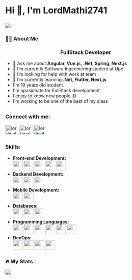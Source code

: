 ### <h1> Hi 👋, I'm LordMathi2741 </h1> ###
### <img src="https://media3.giphy.com/media/v1.Y2lkPTc5MGI3NjExazVrY29qOXFydG9qZGhvNGh3dnE1ZWVraG5iaWRrMWxtMWFkYTc4byZlcD12MV9pbnRlcm5hbF9naWZfYnlfaWQmY3Q9Zw/mdfPpglf2c0QxED151/giphy.gif" >
### <h3 align="left">👩‍💻  About Me</h3> ###
<h3 align="center"> FullStack Developer</h3>

- 💬 Ask me about **Angular, Vue.js, .Net, Spring, Next.js**
-  🔭 I’m currently Software Ingeeniering student at Upc
-  🤝 I’m looking for help with work at team
-  🌱 I’m currently learning **.Net, Flutter, Next.js**
-  I'm 19 years old student
-  I'm apasionate for FullStack development 
-  I enjoy to know new people :D
-  I'm working to be one of the best of my class

## <h3 align="left">Connect with me:</h3> ##
<p align="left">
<a href="https://instagram.com/lordmathi2741" target="blank"><img align="center" src="https://raw.githubusercontent.com/rahuldkjain/github-profile-readme-generator/master/src/images/icons/Social/instagram.svg" alt="lordmathi2741" height="30" width="40" /></a>
<a href="https://discord.gg/lordmathi2741" target="blank"><img align="center" src="https://raw.githubusercontent.com/rahuldkjain/github-profile-readme-generator/master/src/images/icons/Social/discord.svg" alt="lordmathi2741" height="30" width="40" /></a>
<a href="https://www.linkedin.com/in/mathias-alejandro-jave-diaz-68a364222/" target="blank"><img align="center" src="https://cdn-icons-png.flaticon.com/256/174/174857.png" alt="lordmathi2741" height="30" width="40" /></a>
</p>

## <h3 align="left">Skills:</h3> ##
<ul>
  <li> <strong>Front-end Development: </strong> </li>
    <div>
      <img src="https://seekicon.com/free-icon-download/next-js_1.png" width=30px />
      <img src="https://creazilla-store.fra1.digitaloceanspaces.com/icons/3253438/angular-icon-icon-md.png" width=30px />
      <img src="https://upload.wikimedia.org/wikipedia/commons/thumb/9/95/Vue.js_Logo_2.svg/1200px-Vue.js_Logo_2.svg.png" width=30px />
      <img src="https://static-00.iconduck.com/assets.00/tailwind-css-icon-2048x1229-u8dzt4uh.png" width=30px />
      <img src="https://brandslogos.com/wp-content/uploads/images/large/bootstrap-logo.png" width=30px />
    </div>
  <li> <strong>Backend Development: </strong> </li>
    <div>
      <img src="https://logosmarken.com/wp-content/uploads/2022/01/NET-Framework-Logo.png" width=30px />
      <img src="https://www.svgrepo.com/show/354380/spring-icon.svg" width=30px />
      <img src="https://logos-download.com/wp-content/uploads/2016/09/Node_logo_NodeJS.png" width=30px />
    </div>

   <li> <strong> Mobile Development: </strong> </li>
    <div>
       <img src="https://seekicon.com/free-icon-download/flutter_2.png" width=30px/>
      <img src="https://download.logo.wine/logo/Kotlin_(programming_language)/Kotlin_(programming_language)-Logo.wine.png" width=30px/>
    </div>

  <li> <strong> Databases: </strong></li>
    <div>
      <img src="https://pngimg.com/uploads/mysql/mysql_PNG23.png" width=30px />
      <img src="https://tse4.mm.bing.net/th?id=OIP.iir9DUSeLcufA3zLhBUrDwHaIO&pid=Api&P=0&h=180" width=30px />
      <img src="https://cdn.freelogovectors.net/wp-content/uploads/2023/09/mongodb-logo-freelogovectors.net_.png" width=30px />
    </div>
    <li> <strong> Programming Languages: </strong> </li>
    <div>
       <img src="https://sdtimes.com/wp-content/uploads/2018/03/cpppp.png" width=30px />
      <img src="https://icon-library.com/images/java-icon-png/java-icon-png-15.jpg" width=30px />
      <img src="https://1000logos.net/wp-content/uploads/2020/09/JavaScript-Logo-1536x960.png" width=30px />
      <img src="https://iconape.com/wp-content/files/sh/51404/png/c--4.png" width=30px />
      <img src="https://clipart-library.com/images_k/python-logo-transparent/python-logo-transparent-5.png" width=30px />
      <img src="https://uxwing.com/wp-content/themes/uxwing/download/brands-and-social-media/dart-programming-language-icon.png" width=30px />
     </div>
     <li> <strong> DevOps: </strong> </li>
     <div>
       <img src="https://creazilla-store.fra1.digitaloceanspaces.com/icons/3253808/git-icon-icon-md.png" width=30px />
       <img src="https://tse1.mm.bing.net/th?id=OIP.RBEEEh9FaW1dsFVobvP28wAAAA&pid=Api&P=0&h=180" width=30px />
       <img src="https://pngimg.com/uploads/linux/linux_PNG21.png" width=30px />
       <img src="https://logos-world.net/wp-content/uploads/2021/02/Docker-Emblem.png" width=30px />
     </div>
     
</ul>
<h3 align="left">🔥   My Stats :</h3>
<picture>
  <source
    srcset="https://github-readme-stats.vercel.app/api?username=LordMathi2741&show_icons=true&theme=dark"
    media="(prefers-color-scheme: dark)"
  />
  <source
    srcset="https://github-readme-stats.vercel.app/api?username=LordMathi2741&show_icons=true"
    media="(prefers-color-scheme: light), (prefers-color-scheme: no-preference)"
  />
  <img src="https://github-readme-stats.vercel.app/api?username=LordMathi2741&show_icons=true" />
</picture>

